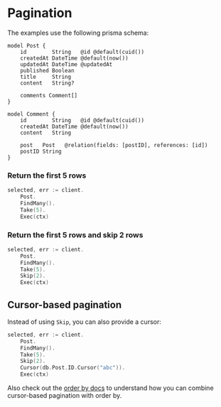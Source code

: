 # Pagination

The examples use the following prisma schema:

```prisma
model Post {
    id        String   @id @default(cuid())
    createdAt DateTime @default(now())
    updatedAt DateTime @updatedAt
    published Boolean
    title     String
    content   String?

    comments Comment[]
}

model Comment {
    id        String   @id @default(cuid())
    createdAt DateTime @default(now())
    content   String

    post   Post   @relation(fields: [postID], references: [id])
    postID String
}
```

### Return the first 5 rows

```go
selected, err := client.
    Post.
    FindMany().
    Take(5).
    Exec(ctx)
```

### Return the first 5 rows and skip 2 rows

```go
selected, err := client.
    Post.
    FindMany().
    Take(5).
    Skip(2).
    Exec(ctx)
```

## Cursor-based pagination

Instead of using `Skip`, you can also provide a cursor:

```go
selected, err := client.
    Post.
    FindMany().
    Take(5).
    Skip(2).
    Cursor(db.Post.ID.Cursor("abc")).
    Exec(ctx)
```

Also check out the [order by docs](order-by.md) to understand how you can combine cursor-based pagination with order by.

